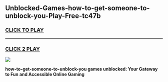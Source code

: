 
## Unblocked-Games-how-to-get-someone-to-unblock-you-Play-Free-tc47b
<h3>
<a href="https://premium76.site?title=how-to-get-someone-to-unblock-you&ref=12A">CLICK TO PLAY</a></h3>
<hr>

<h3>
<a href="https://premium76.site?title=how-to-get-someone-to-unblock-you&ref=12A">CLICK 2 PLAY</a>
  
</h3>

<a href="https://premium76.site?title=how-to-get-someone-to-unblock-you&ref=12A"><img src="https://clearcache.store/games.png"></a>


**how-to-get-someone-to-unblock-you games unblocked: Your Gateway to Fun and Accessible Online Gaming**
